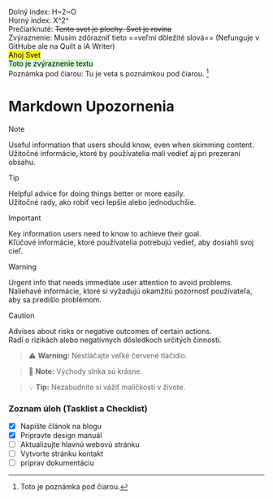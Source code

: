 Dolný index:  H~2~O     
Horný index: X^2^  
Prečiarknuté: ~~Tento svet je plochy. Svet je rovina~~       
Zvýraznenie: Musím zdôrazniť tieto ==veľmi dôležité slová== (Nefunguje v GitHube ale na Quilt a iA Writer)  
<mark style="background: yellow" >Ahoj Svet</mark>  
<mark style="background: #BBFABBA6;">Toto je zvýraznenie textu</mark>  
Poznámka pod čiarou: Tu je veta s poznámkou pod čiarou. [^1] 
[^1]: Toto je poznámka pod čiarou.  

# Markdown Upozornenia
> [!NOTE]
> Useful information that users should know, even when skimming content.  
> Užitočné informácie, ktoré by používatelia mali vedieť aj pri prezeraní obsahu.  
 
> [!TIP]
> Helpful advice for doing things better or more easily.  
> Užitočné rady, ako robiť veci lepšie alebo jednoduchšie.  
 
> [!IMPORTANT]
> Key information users need to know to achieve their goal.  
> Kľúčové informácie, ktoré používatelia potrebujú vedieť, aby dosiahli svoj cieľ.  
 
> [!WARNING]
> Urgent info that needs immediate user attention to avoid problems.  
> Naliehavé informácie, ktoré si vyžadujú okamžitú pozornosť používateľa, aby sa predišlo problémom.  
 
> [!CAUTION]
> Advises about risks or negative outcomes of certain actions.  
> Radí o rizikách alebo negatívnych dôsledkoch určitých činností.

> :warning: **Warning:** Nestláčajte veľké červené tlačidlo.
 
> :memo: **Note:** Východy slnka sú krásne.
 
> :bulb: **Tip:** Nezabudnite si vážiť maličkosti v živote.

### Zoznam úloh (Tasklist a Checklist)   
- [x] Napíšte článok na blogu
- [x] Pripravte design manuál
- [ ] Aktualizujte hlavnú webovú stránku
- [ ] Vytvorte stránku kontakt
- [ ] priprav dokumentáciu
